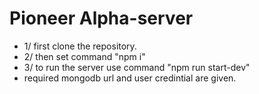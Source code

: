 # Pioneer Alpha-server
- 1/ first clone the repository.
- 2/ then set command "npm i"
- 3/ to run the server use command "npm run start-dev"
- required mongodb url and user credintial are given.
